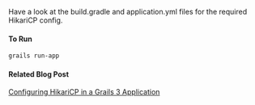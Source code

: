 Have a look at the build.gradle and application.yml files for the required HikariCP config.

#### To Run
```bash
grails run-app
```
#### Related Blog Post
 [Configuring HikariCP in a Grails 3 Application](https://www.amuponda.com/2018/12/10/configuring-hika…ls-3-application/)
